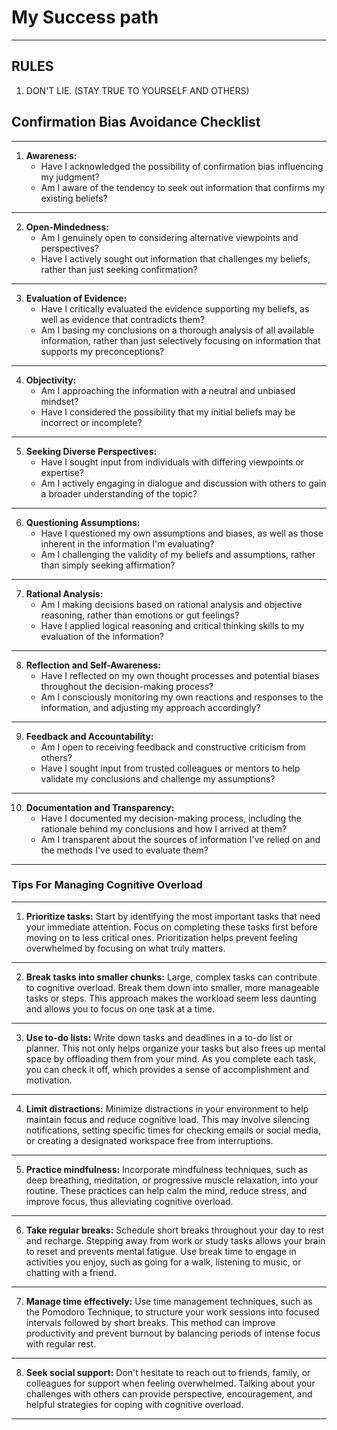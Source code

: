 # My Success path

---
## RULES

1. DON'T LIE. (STAY TRUE TO YOURSELF AND OTHERS)
## Confirmation Bias Avoidance Checklist 

---

1. **Awareness:**
   - Have I acknowledged the possibility of confirmation bias influencing my judgment?
   - Am I aware of the tendency to seek out information that confirms my existing beliefs?

---

2. **Open-Mindedness:**
   - Am I genuinely open to considering alternative viewpoints and perspectives?
   - Have I actively sought out information that challenges my beliefs, rather than just seeking confirmation?

---

3. **Evaluation of Evidence:**
   - Have I critically evaluated the evidence supporting my beliefs, as well as evidence that contradicts them?
   - Am I basing my conclusions on a thorough analysis of all available information, rather than just selectively focusing on information that supports my preconceptions?

---

4. **Objectivity:**
   - Am I approaching the information with a neutral and unbiased mindset?
   - Have I considered the possibility that my initial beliefs may be incorrect or incomplete?

---

5. **Seeking Diverse Perspectives:**
   - Have I sought input from individuals with differing viewpoints or expertise?
   - Am I actively engaging in dialogue and discussion with others to gain a broader understanding of the topic?

---

6. **Questioning Assumptions:**
   - Have I questioned my own assumptions and biases, as well as those inherent in the information I'm evaluating?
   - Am I challenging the validity of my beliefs and assumptions, rather than simply seeking affirmation?

---

7. **Rational Analysis:**
   - Am I making decisions based on rational analysis and objective reasoning, rather than emotions or gut feelings?
   - Have I applied logical reasoning and critical thinking skills to my evaluation of the information?

---

8. **Reflection and Self-Awareness:**
   - Have I reflected on my own thought processes and potential biases throughout the decision-making process?
   - Am I consciously monitoring my own reactions and responses to the information, and adjusting my approach accordingly?

---

9. **Feedback and Accountability:**
   - Am I open to receiving feedback and constructive criticism from others?
   - Have I sought input from trusted colleagues or mentors to help validate my conclusions and challenge my assumptions?

---

10. **Documentation and Transparency:**
    - Have I documented my decision-making process, including the rationale behind my conclusions and how I arrived at them?
    - Am I transparent about the sources of information I've relied on and the methods I've used to evaluate them?

---
### Tips For Managing Cognitive Overload 

---

1. **Prioritize tasks:** Start by identifying the most important tasks that need your immediate attention. Focus on completing these tasks first before moving on to less critical ones. Prioritization helps prevent feeling overwhelmed by focusing on what truly matters.

---

2. **Break tasks into smaller chunks:** Large, complex tasks can contribute to cognitive overload. Break them down into smaller, more manageable tasks or steps. This approach makes the workload seem less daunting and allows you to focus on one task at a time.

---

3. **Use to-do lists:** Write down tasks and deadlines in a to-do list or planner. This not only helps organize your tasks but also frees up mental space by offloading them from your mind. As you complete each task, you can check it off, which provides a sense of accomplishment and motivation.

---

4. **Limit distractions:** Minimize distractions in your environment to help maintain focus and reduce cognitive load. This may involve silencing notifications, setting specific times for checking emails or social media, or creating a designated workspace free from interruptions.

---

5. **Practice mindfulness:** Incorporate mindfulness techniques, such as deep breathing, meditation, or progressive muscle relaxation, into your routine. These practices can help calm the mind, reduce stress, and improve focus, thus alleviating cognitive overload.

---

6. **Take regular breaks:** Schedule short breaks throughout your day to rest and recharge. Stepping away from work or study tasks allows your brain to reset and prevents mental fatigue. Use break time to engage in activities you enjoy, such as going for a walk, listening to music, or chatting with a friend.

---

7. **Manage time effectively:** Use time management techniques, such as the Pomodoro Technique, to structure your work sessions into focused intervals followed by short breaks. This method can improve productivity and prevent burnout by balancing periods of intense focus with regular rest.

---

8. **Seek social support:** Don't hesitate to reach out to friends, family, or colleagues for support when feeling overwhelmed. Talking about your challenges with others can provide perspective, encouragement, and helpful strategies for coping with cognitive overload.

---
